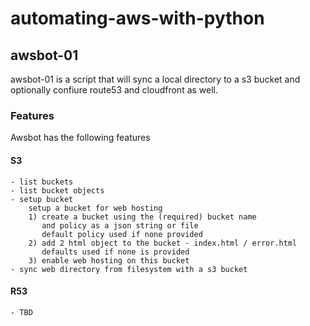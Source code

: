 # automating-aws-with-python

## awsbot-01

awsbot-01 is a script that will sync a local directory to a s3 bucket and optionally confiure route53 and cloudfront as well.

### Features
Awsbot has the following features 

#### S3
    - list buckets
    - list bucket objects
    - setup bucket
        setup a bucket for web hosting
        1) create a bucket using the (required) bucket name
           and policy as a json string or file 
           default policy used if none provided
        2) add 2 html object to the bucket - index.html / error.html
           defaults used if none is provided
        3) enable web hosting on this bucket
    - sync web directory from filesystem with a s3 bucket 
#### R53
    - TBD
